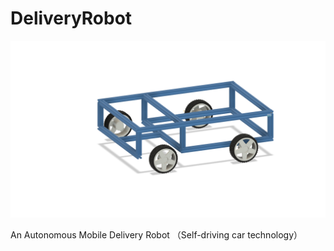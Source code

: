 # DeliveryRobot

<img src="Images/BodyPaltform_v604.png" width="800"/>

An Autonomous Mobile Delivery Robot （Self-driving car technology）

